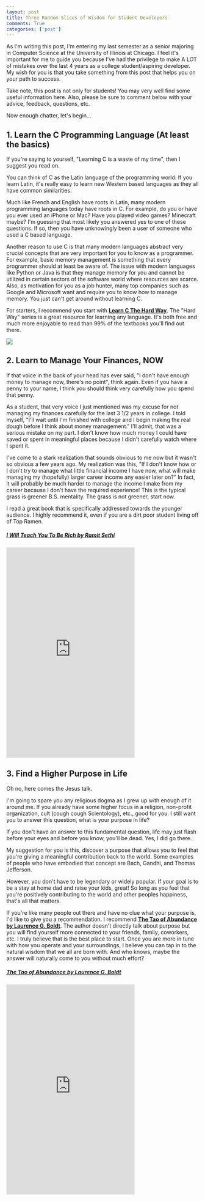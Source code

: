 ```yaml
---
layout: post
title: Three Random Slices of Wisdom for Student Developers
comments: True
categories: ['post']
---
```


As I'm writing this post, I'm entering my last semester as a senior majoring in Computer Science at the University of Illinois at Chicago. I feel it's important for me to guide you because I've had the privilege to make A LOT of mistakes over the last 4 years as a college student/aspiring developer. My wish for you is that you take something from this post that helps you on your path to success.

Take note, this post is not only for students! You may very well find some useful information here. Also, please be sure to comment below with your advice, feedback, questions, etc.

Now enough chatter, let's begin...

## 1. Learn the C Programming Language (At least the basics)

If you're saying to yourself, "Learning C is a waste of my time", then I suggest you read on.

You can think of C as the Latin language of the programming world. If you learn Latin, it's really easy to learn new Western based languages as they all have common similarities.

Much like French and English have roots in Latin, many modern programming languages today have roots in C. For example, do you or have you ever used an iPhone or Mac? Have you played video games? Minecraft maybe? I'm guessing that most likely you answered yes to one of these questions. If so, then you have unknowingly been a user of someone who used a C based language.

Another reason to use C is that many modern languages abstract very crucial concepts that are very important for you to know as a programmer. For example, basic memory management is something that every programmer should at least be aware of. The issue with modern languages like Python or Java is that they manage memory for you and cannot be utilized in certain sectors of the software world where resources are scarce. Also, as motivation for you as a job hunter, many top companies such as Google and Microsoft want and require you to know how to manage memory. You just can't get around without learning C.

For starters, I recommend you start with **[Learn C The Hard Way](http://c.learncodethehardway.org/book/)**. The "Hard Way" series is a great resource for learning any language. It's both free and much more enjoyable to read than 99% of the textbooks you'll find out there.

<a href="http://c.learncodethehardway.org/book/"><img src="http://t2.gstatic.com/images?q=tbn:ANd9GcR3c8vCiW8JbLKPa28ioUTPqeZBszCz2oFb8hBe8-kFZqHmpUch"></a>

## 2. Learn to Manage Your Finances, NOW

If that voice in the back of your head has ever said, "I don't have enough money to manage now, there's no point", think again. Even if you have a penny to your name, I think you should think very carefully how you spend that penny.

As a student, that very voice I just mentioned was my excuse for not managing my finances carefully for the last 3 1/2 years in college. I told myself, "I'll wait until I'm finished with college and I begin making the real dough before I think about money management." I'll admit, that was a serious mistake on my part. I don't know how much money I could have saved or spent in meaningful places because I didn't carefully watch where I spent it.

I've come to a stark realization that sounds obvious to me now but it wasn't so obvious a few years ago. My realization was this, "If I don't know how or I don't try to manage what little financial income I have now, what will make managing my (hopefully) larger career income any easier later on?" In fact, it will probably be much harder to manage the income I make from my career because I don't have the required experience! This is the typical grass is greener B.S. mentality. The grass is not greener, start now.

I read a great book that is specifically addressed towards the younger audience. I highly recommend it, even if you are a dirt poor student living off of Top Ramen.

##### [I Will Teach You To Be Rich by Ramit Sethi](https://read.amazon.com/kp/embed?asin=B004WL4BW6&preview=newtab&linkCode=kpe&ref_=cm_sw_r_kb_dp_FqYJwb1A8QS9P)

<iframe type="text/html" width="336" height="550" frameborder="0" allowfullscreen style="max-width:100%" src="https://read.amazon.com/kp/card?asin=B004WL4BW6&preview=inline&linkCode=kpe&ref_=cm_sw_r_kb_dp_FqYJwb1A8QS9P" >
</iframe>

## 3. Find a Higher Purpose in Life

Oh no, here comes the Jesus talk.

I'm going to spare you any religious dogma as I grew up with enough of it around me. If you already have some higher focus in a religion, non-profit organization, cult (cough cough Scientology), etc., good for you. I still want you to answer this question, what is your purpose in life?

If you don't have an answer to this fundamental question, life may just flash before your eyes and before you know, you'll be dead. Yes, I did go there.

My suggestion for you is this, discover a purpose that allows you to feel that you're giving a meaningful contribution back to the world.  Some examples of people who have embodied that concept are Bach, Gandhi, and Thomas Jefferson.

However, you don't have to be legendary or widely popular. If your goal is to be a stay at home dad and raise your kids, great! So long as you feel that you're positively contributing to the world and other peoples happiness, that's all that matters.

If you're like many people out there and have no clue what your purpose is, I'd like to give you a recommendation. I recommend **[The Tao of Abundance by Laurence G. Boldt](https://read.amazon.com/kp/embed?asin=B002SR2PXI&preview=newtab&linkCode=kpe&ref_=cm_sw_r_kb_dp_RLYJwb0EEK7J6)**. The author doesn't directly talk about purpose but you will find yourself more connected to your friends, family, coworkers, etc. I truly believe that is the best place to start. Once you are more in tune with how you operate and your surroundings, I believe you can tap in to the natural wisdom that we all are born with. And who knows, maybe the answer will naturally come to you without much effort?

##### [The Tao of Abundance by Laurence G. Boldt](https://read.amazon.com/kp/embed?asin=B002SR2PXI&preview=newtab&linkCode=kpe&ref_=cm_sw_r_kb_dp_RLYJwb0EEK7J6)
<iframe type="text/html" width="336" height="550" frameborder="0" allowfullscreen style="max-width:100%" src="https://read.amazon.com/kp/card?asin=B002SR2PXI&preview=inline&linkCode=kpe&ref_=cm_sw_r_kb_dp_RLYJwb0EEK7J6" ></iframe>

